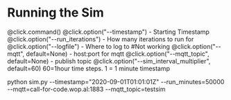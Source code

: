 Running the Sim
===============

@click.command()
@click.option("--timestamp")    - Starting Timestamp
@click.option("--run_iterations")  - How many iterations to run for
@click.option("--logfile")         - Where to log to #Not working
@click.option("--mqtt", default=None) - host:port for mqtt
@click.option("--mqtt_topic", default=None) - publish topic
@click.option("--sim_interval_multiplier", default=60) 60=1hour time steps. 1 = 1 minute timestamp


python sim.py --timestamp="2020-09-01T01:01:01Z" --run_minutes=50000 --mqtt=call-for-code.wop.al:1883 --mqtt_topic=testsim